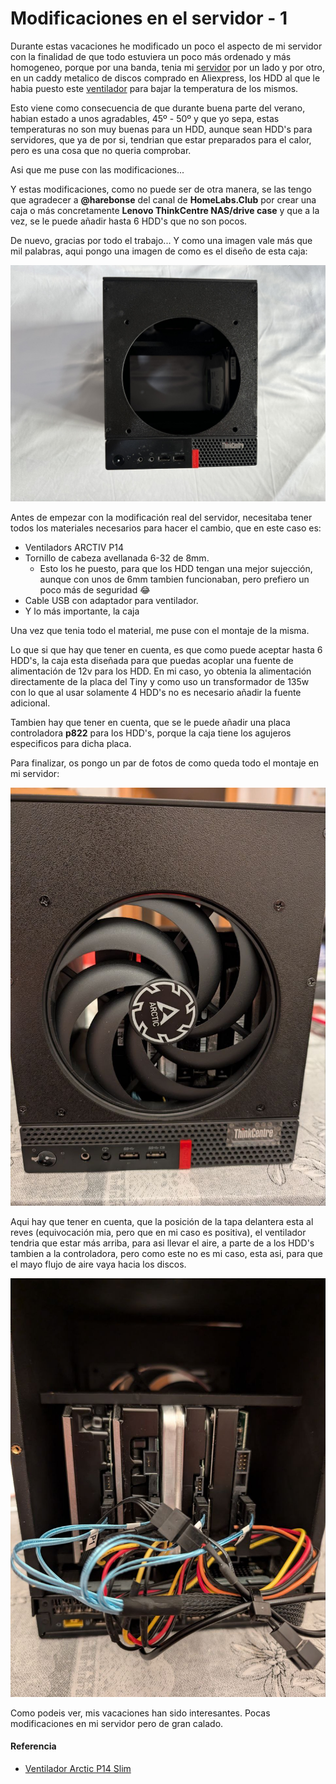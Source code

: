 # Modificaciones en el servidor - 1

Durante estas vacaciones he modificado un poco el aspecto de mi servidor con la finalidad de que todo estuviera un poco más ordenado y más homogeneo, porque por una banda, tenia mi [servidor](/2024-03-07-cambiando-unraid) por un lado y por otro, en un caddy metalico de discos comprado en Aliexpress, los HDD al que le habia puesto este [ventilador](https://www.amazon.es/dp/B09SLPRYYZ) para bajar la temperatura de los mismos.

<!--more-->

Esto viene como consecuencia de que durante buena parte del verano, habian estado a unos agradables, 45º - 50º y que yo sepa, estas temperaturas no son muy buenas para un HDD, aunque sean HDD's para servidores, que ya de por si, tendrian que estar preparados para el calor, pero es una cosa que no queria comprobar.

Asi que me puse con las modificaciones...

Y estas modificaciones, como no puede ser de otra manera, se las tengo que agradecer a **@harebonse** del canal de **HomeLabs.Club** por crear una caja o más concretamente **Lenovo ThinkCentre NAS/drive case** y que a la vez, se le puede añadir hasta 6 HDD's que no son pocos.

De nuevo, gracias por todo el trabajo... Y como una imagen vale más que mil palabras, aqui pongo una imagen de como es el diseño de esta caja:

![](/images/server_01.jpg "Diseño TiNAS 1ª versión")

Antes de empezar con la modificación real del servidor, necesitaba tener todos los materiales necesarios para hacer el cambio, que en este caso es:
 - Ventiladors ARCTIV P14
 - Tornillo de cabeza avellanada 6-32 de 8mm.
   - Esto los he puesto, para que los HDD tengan una mejor sujección, aunque con unos de 6mm tambien funcionaban, pero prefiero un poco más de seguridad 😂
 - Cable USB con adaptador para ventilador.
 - Y lo más importante, la caja
 
Una vez que tenia todo el material, me puse con el montaje de la misma.

Lo que si que hay que tener en cuenta, es que como puede aceptar hasta 6 HDD's, la caja esta diseñada para que puedas acoplar una fuente de alimentación de 12v para los HDD. En mi caso, yo obtenia la alimentación directamente de la placa del Tiny y como uso un transformador de 135w con lo que al usar solamente 4 HDD's no es necesario añadir la fuente adicional. 

Tambien hay que tener en cuenta, que se le puede añadir una placa controladora **p822** para los HDD's, porque la caja tiene los agujeros especificos para dicha placa.

Para finalizar, os pongo un par de fotos de como queda todo el montaje en mi servidor:

![](/images/server_02.jpg "Diseño TiNAS 1ª versión")

Aqui hay que tener en cuenta, que la posición de la tapa delantera esta al reves (equivocación mia, pero que en mi caso es positiva), el ventilador tendria que estar más arriba, para asi llevar el aire, a parte de a los HDD's tambien a la controladora, pero como este no es mi caso, esta asi, para que el mayo flujo de aire vaya hacia los discos.

![](/images/server_03.jpg "Diseño TiNAS 1ª versión")

Como podeis ver, mis vacaciones han sido interesantes. Pocas modificaciones en mi servidor pero de gran calado.
#### Referencia
- [Ventilador Arctic P14 Slim](https://www.amazon.es/dp/B09SLPRYYZ)

